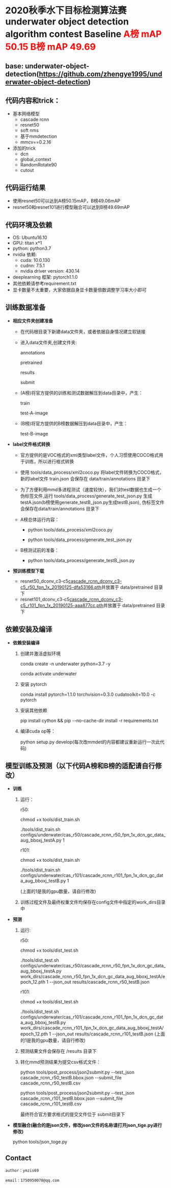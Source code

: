 # 2020秋季水下目标检测算法赛  underwater object detection algorithm contest Baseline <font color=red>**A榜 mAP 50.15 B榜 mAP 49.69**</font><br /> 

## base: underwater-object-detection(https://github.com/zhengye1995/underwater-object-detection)

## 代码内容和trick：

+ 基本网络模型
  + cascade rcnn
  + resnet50
  + soft nms
  + 基于mmdetection
  + mmcv==0.2.16
+ 添加的trick
  + dcn
  + global_context
  + RandomRotate90
  + cutout

## 代码运行结果

   + 使用resnet50可以达到A榜50.15mAP，B榜49.06mAP
   + resnet50和resnet101进行模型融合可以达到B榜49.69mAP

## 代码环境及依赖

+ OS: Ubuntu16.10
+ GPU: titan x*1
+ python: python3.7
+ nvidia 依赖:
   - cuda: 10.0.130
   - cudnn: 7.5.1
   - nvidia driver version: 430.14
+ deeplearning 框架: pytorch1.1.0
+ 其他依赖请参考requirement.txt
+ 显卡数量不太重要，大家依据自身显卡数量倍数调整学习率大小即可

## 训练数据准备

- **相应文件夹创建准备**

  - 在代码根目录下新建data文件夹，或者依据自身情况建立软链接
  - 进入data文件夹,创建文件夹:
  
     annotations

     pretrained

     results

     submit

  - (A榜)将官方提供的训练和测试数据解压到data目录中，产生：
    
    train

    test-A-image

  - (B榜)将官方提供的B榜数据解压到data目录中，产生：

    test-B-image
    
- **label文件格式转换**

  - 官方提供的是VOC格式的xml类型label文件，个人习惯使用COCO格式用于训练，所以进行格式转换
  
  - 使用 tools/data_process/xml2coco.py 将label文件转换为COCO格式，新的label文件 train.json 会保存在 data/train/annotations 目录下

  - 为了方便利用mmd多进程测试（速度较快），我们对test数据也生成一个伪标签文件,运行 tools/data_process/generate_test_json.py 生成 testA.json(b榜使用generate_testB_json.py生成testB.json), 伪标签文件会保存在data/train/annotations 目录下

  - A榜总体运行内容：

    - python tools/data_process/xml2coco.py

    - python tools/data_process/generate_test_json.py

  - B榜测试前的准备：

    - python tools/data_process/generate_testB_json.py

- **预训练模型下载**

  - resnet50_dconv_c3-c5[cascade_rcnn_dconv_c3-c5_r50_fpn_1x_20190125-dfa53166.pth](https://s3.ap-northeast-2.amazonaws.com/open-mmlab/mmdetection/models/dcn/cascade_rcnn_dconv_c3-c5_r50_fpn_1x_20190125-dfa53166.pth)并放置于 data/pretrained 目录下
  - resnet101_dconv_c3-c5[cascade_rcnn_dconv_c3-c5_r101_fpn_1x_20190125-aaa877cc.pth](https://s3.ap-northeast-2.amazonaws.com/open-mmlab/mmdetection/models/dcn/cascade_rcnn_dconv_c3-c5_r101_fpn_1x_20190125-aaa877cc.pth)并放置于 data/pretrained 目录下

## 依赖安装及编译


- **依赖安装编译**

   1. 创建并激活虚拟环境

        conda create -n underwater python=3.7 -y

        conda activate underwater

   2. 安装 pytorch

        conda install pytorch=1.1.0 torchvision=0.3.0 cudatoolkit=10.0 -c pytorch
        
   3. 安装其他依赖

        pip install cython && pip --no-cache-dir install -r requirements.txt
   
   4. 编译cuda op等：

        python setup.py develop(每次改mmdet的内容都建议重新运行一次此代码)
   

## 模型训练及预测（以下代码A榜和B榜的适配请自行修改）
    
   - **训练**

     1. 运行：
        
        r50:
        
        chmod +x tools/dist_train.sh	

        ./tools/dist_train.sh configs/underwater/cas_r50/cascade_rcnn_r50_fpn_1x_dcn_gc_data_aug_bboxj_testA.py 1
        
        r101:

        chmod +x tools/dist_train.sh	

        ./tools/dist_train.sh configs/underwater/cas_r101/cascade_rcnn_r101_fpn_1x_dcn_gc_data_aug_bboxj_testB.py 1
        
        (上面的1是我的gpu数量，请自行修改)

     2. 训练过程文件及最终权重文件均保存在config文件中指定的work_dirs目录中

   - **预测**

     1. 运行:
    
        r50:

        chmod +x tools/dist_test.sh

        ./tools/dist_test.sh configs/underwater/cas_r50/cascade_rcnn_r50_fpn_1x_dcn_gc_data_aug_bboxj_testA.py work_dirs/cascade_rcnn_r50_fpn_1x_dcn_gc_data_aug_bboxj_testA/epoch_12.pth 1 --json_out results/cascade_rcnn_r50_testB.json
        
        r101:

        chmod +x tools/dist_test.sh

        ./tools/dist_test.sh configs/underwater/cas_r101/cascade_rcnn_r101_fpn_1x_dcn_gc_data_aug_bboxj_testB.py work_dirs/cascade_rcnn_r101_fpn_1x_dcn_gc_data_aug_bboxj_testA/epoch_12.pth 1 --json_out results/cascade_rcnn_r101_testB.json
        (上面的1是我的gpu数量，请自行修改)

     2. 预测结果文件会保存在 /results 目录下

     3. 转化mmd预测结果为提交csv格式文件：
       
        python tools/post_process/json2submit.py --test_json cascade_rcnn_r50_testB.bbox.json --submit_file cascade_rcnn_r50_testB.csv
       
        python tools/post_process/json2submit.py --test_json cascade_rcnn_r101_testB.bbox.json --submit_file cascade_rcnn_r101_testB.csv
       
        最终符合官方要求格式的提交文件位于 submit目录下

   - **模型融合(融合的是json文件，修改json文件的名称请打开json_tige.py进行修改)**

       python tools/json_toge.py 
    

## Contact

    author：ymzis69

    email：1750950070@qq.com
